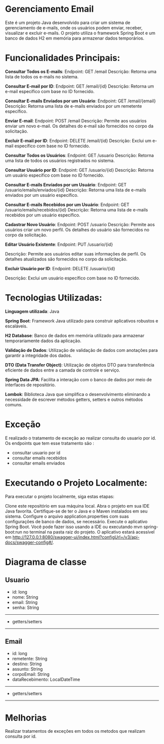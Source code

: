 # Gerenciamento Email

Este é um projeto Java desenvolvido para criar um sistema de gerenciamento de e-mails, onde os usuários podem enviar, receber, visualizar e excluir e-mails. O projeto utiliza o framework Spring Boot e um banco de dados H2 em memória para armazenar dados temporários.

# Funcionalidades Principais:

**Consultar Todos os E-mails**:
Endpoint: GET /email
Descrição: Retorna uma lista de todos os e-mails no sistema.

**Consultar E-mail por ID**:
Endpoint: GET /email/{id}
Descrição: Retorna um e-mail específico com base no ID fornecido.

**Consultar E-mails Enviados por um Usuário**:
Endpoint: GET /email/{email}
Descrição: Retorna uma lista de e-mails enviados por um remetente específico.

**Enviar E-mail**:
Endpoint: POST /email
Descrição: Permite aos usuários enviar um novo e-mail. Os detalhes do e-mail são fornecidos no corpo da solicitação.

**Excluir E-mail por ID**:
Endpoint: DELETE /email/{id}
Descrição: Exclui um e-mail específico com base no ID fornecido.

**Consultar Todos os Usuários**:
Endpoint: GET /usuario
Descrição: Retorna uma lista de todos os usuários registrados no sistema.

**Consultar Usuário por ID**:
Endpoint: GET /usuario/{id}
Descrição: Retorna um usuário específico com base no ID fornecido.

**Consultar E-mails Enviados por um Usuário**:
Endpoint: GET /usuario/emails/enviados/{id}
Descrição: Retorna uma lista de e-mails enviados por um usuário específico.

**Consultar E-mails Recebidos por um Usuário**:
Endpoint: GET /usuario/emails/recebidos/{id}
Descrição: Retorna uma lista de e-mails recebidos por um usuário específico.

**Cadastrar Novo Usuário**:
Endpoint: POST /usuario
Descrição: Permite aos usuários criar um novo perfil. Os detalhes do usuário são fornecidos no corpo da solicitação.

**Editar Usuário Existente**:
Endpoint: PUT /usuario/{id}

Descrição: Permite aos usuários editar suas informações de perfil. Os detalhes atualizados são fornecidos no corpo da solicitação.

**Excluir Usuário por ID**:
Endpoint: DELETE /usuario/{id}

Descrição: Exclui um usuário específico com base no ID fornecido.

# Tecnologias Utilizadas:

**Linguagem utilizada**: Java

**Spring Boot**: Framework Java utilizado para construir aplicativos robustos e escaláveis.

**H2 Database**: Banco de dados em memória utilizado para armazenar temporariamente dados da aplicação.

**Validação de Dados**:
Utilização de validação de dados com anotações para garantir a integridade dos dados.

**DTO (Data Transfer Object)**: Utilização de objetos DTO para transferência eficiente de dados entre a camada de controle e serviço.

**Spring Data JPA**: Facilita a interação com o banco de dados por meio de interfaces de repositório.

**Lombok**: Biblioteca Java que simplifica o desenvolvimento eliminando a necessidade de escrever métodos getters, setters e outros métodos comuns.

# Exceção 

E realizado o tratamento de exceção ao realizar consulta do usuario por id. Os endpoints que tem esse tratamento são :

* consultar usuario por id
* consultar emails recebidos 
* consultar emails enviados


 # Executando o Projeto Localmente:
Para executar o projeto localmente, siga estas etapas:

Clone este repositório em sua máquina local.
Abra o projeto em sua IDE Java favorita.
Certifique-se de ter o Java e o Maven instalados em seu sistema.
Configure o arquivo application.properties com suas configurações de banco de dados, se necessário.
Execute o aplicativo Spring Boot. Você pode fazer isso usando a IDE ou executando mvn spring-boot:run no terminal na pasta raiz do projeto.
O aplicativo estará acessível em http://127.0.0.1:8080/swagger-ui/index.html?configUrl=/v3/api-docs/swagger-config#/.

# Diagrama de classe

Usuario
-------------------------------------
- id: long
- nome: String
- email: String
- senha: String
-------------------------------------
+ getters/setters
-------------------------------------

Email
-------------------------------------
- id: long
- remetente: String
- destino: String
- assunto: String
- corpoEmail: String
- dataRecebimento: LocalDateTime
-------------------------------------
+ getters/setters
-------------------------------------


# Melhorias  

Realizar tratamentos de exceções em todos os metodos que realizam consulta por id.